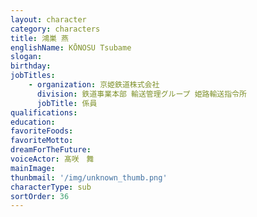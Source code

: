```yaml
---
layout: character
category: characters
title: 鴻巣 燕
englishName: KŌNOSU Tsubame
slogan: 
birthday: 
jobTitles:
    - organization: 京姫鉄道株式会社
      division: 鉄道事業本部 輸送管理グループ 姫路輸送指令所
      jobTitle: 係員
qualifications:
education: 
favoriteFoods:
favoriteMotto: 
dreamForTheFuture: 
voiceActor: 髙咲　舞
mainImage: 
thunbmail: '/img/unknown_thumb.png'
characterType: sub
sortOrder: 36
---
```

